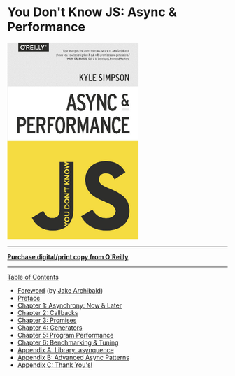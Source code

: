 # You Don't Know JS: Async & Performance

<img src="cover.jpg" width="300">

---

**[Purchase digital/print copy from O'Reilly](http://shop.oreilly.com/product/0636920033752.do)**

---

[Table of Contents](toc.md)

- [Foreword](foreword.md) (by [Jake Archibald](http://jakearchibald.com))
- [Preface](../preface.md)
- [Chapter 1: Asynchrony: Now & Later](ch1.md)
- [Chapter 2: Callbacks](ch2.md)
- [Chapter 3: Promises](ch3.md)
- [Chapter 4: Generators](ch4.md)
- [Chapter 5: Program Performance](ch5.md)
- [Chapter 6: Benchmarking & Tuning](ch6.md)
- [Appendix A: Library: asynquence](apA.md)
- [Appendix B: Advanced Async Patterns](apB.md)
- [Appendix C: Thank You's!](apC.md)
